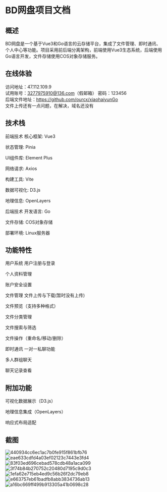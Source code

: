 # BD网盘项目文档
## 概述
BD网盘是一个基于Vue3和Go语言的云存储平台，集成了文件管理、即时通讯、个人中心等功能。项目采用前后端分离架构，前端使用Vue3生态系统，后端使用Go语言开发，文件存储使用COS对象存储服务。

## 在线体验
访问地址：47.112.109.9  
试用账号：3277975910@136.com（假邮箱） 密码：123456  
后端文件地址：https://github.com/ourcx/xiaohaiyunGo  
文件上传还有一点问题，在解决，域名还没有  

## 技术栈
前端技术
核心框架: Vue3

状态管理: Pinia

UI组件库: Element Plus

网络请求: Axios

构建工具: Vite

数据可视化: D3.js

地理信息: OpenLayers

后端技术
开发语言: Go

文件存储: COS对象存储

部署环境: Linux服务器

## 功能特性
用户系统
用户注册与登录

个人资料管理

账户安全设置

文件管理
文件上传与下载(暂时没有上传)

文件预览（支持多种格式）

文件分类管理

文件搜索与筛选

文件操作（重命名/移动/删除）

即时通讯
一对一私聊功能

多人群组聊天

聊天记录查看

## 附加功能
可视化数据展示（D3.js）

地理信息集成（OpenLayers）

响应式布局适配

## 截图  
![440934cc6ec1ac7b0fe915f861bfb76](https://github.com/user-attachments/assets/40572715-55d2-4304-945c-a3673d3031aa)
![eae633cdfd4a03ef02123c7443e3fd4](https://github.com/user-attachments/assets/521b6d76-b7c8-4b87-be1b-9ad2eb6f170f)
![83f03ed696cebad578cdb48a1aca099](https://github.com/user-attachments/assets/9f6e70ed-2972-434a-9c27-605de66fde29)
![3f74b84b270752c20480d7195c9d0c3](https://github.com/user-attachments/assets/cbd98e3a-2f6d-4624-a3fe-ff9323abe7be)
![1efa62e715eb4ed9c56b26f2dc79eb8](https://github.com/user-attachments/assets/5992a813-28d8-4d16-95ac-07a315d26ddd)
![e663757eb61badfb8abb3834736ab13](https://github.com/user-attachments/assets/6f7cd90d-dc15-465f-b79e-612ed65277e3)
![a16bc669ff499b913305a41b0698c28](https://github.com/user-attachments/assets/060ae840-77f8-4d7c-bcef-9194684e8b96)




 


